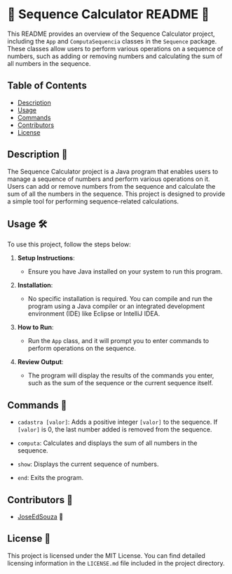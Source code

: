 # 🚀 Sequence Calculator README 📖

This README provides an overview of the Sequence Calculator project, including the `App` and `ComputaSequencia` classes in the `Sequence` package. These classes allow users to perform various operations on a sequence of numbers, such as adding or removing numbers and calculating the sum of all numbers in the sequence.

## Table of Contents

- [Description](#Description%20📄)
- [Usage](#Usage%20🛠️)
- [Commands](#Commands%20💬)
- [Contributors](#Contributors%20👥)
- [License](#License%20📜)

## Description 📄

The Sequence Calculator project is a Java program that enables users to manage a sequence of numbers and perform various operations on it. Users can add or remove numbers from the sequence and calculate the sum of all the numbers in the sequence. This project is designed to provide a simple tool for performing sequence-related calculations.

## Usage 🛠️

To use this project, follow the steps below:

1. **Setup Instructions**:
   - Ensure you have Java installed on your system to run this program.

2. **Installation**:
   - No specific installation is required. You can compile and run the program using a Java compiler or an integrated development environment (IDE) like Eclipse or IntelliJ IDEA.

3. **How to Run**:
   - Run the `App` class, and it will prompt you to enter commands to perform operations on the sequence.

4. **Review Output**:
   - The program will display the results of the commands you enter, such as the sum of the sequence or the current sequence itself.

## Commands 💬

- `cadastra [valor]`: Adds a positive integer `[valor]` to the sequence. If `[valor]` is 0, the last number added is removed from the sequence.

- `computa`: Calculates and displays the sum of all numbers in the sequence.

- `show`: Displays the current sequence of numbers.

- `end`: Exits the program.

## Contributors 👥

- [JoseEdSouza](https://github.com/JoseEdSouza) 👋

## License 📜

This project is licensed under the MIT License. You can find detailed licensing information in the `LICENSE.md` file included in the project directory.
